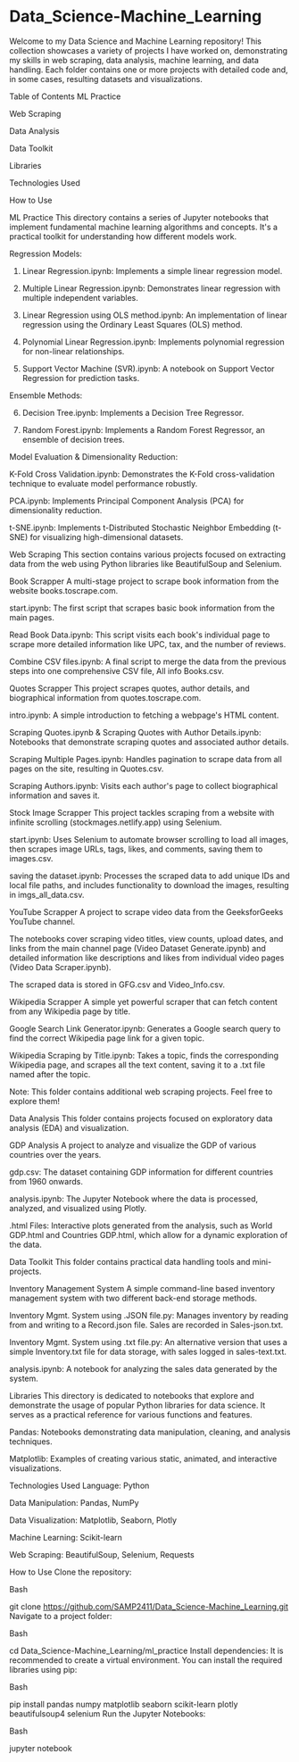 # Data_Science-Machine_Learning
Welcome to my Data Science and Machine Learning repository! This collection showcases a variety of projects I have worked on, demonstrating my skills in web scraping, data analysis, machine learning, and data handling. Each folder contains one or more projects with detailed code and, in some cases, resulting datasets and visualizations.

Table of Contents
ML Practice

Web Scraping

Data Analysis

Data Toolkit

Libraries

Technologies Used

How to Use

ML Practice
This directory contains a series of Jupyter notebooks that implement fundamental machine learning algorithms and concepts. It's a practical toolkit for understanding how different models work.

Regression Models:

1. Linear Regression.ipynb: Implements a simple linear regression model.

2. Multiple Linear Regression.ipynb: Demonstrates linear regression with multiple independent variables.

3. Linear Regression using OLS method.ipynb: An implementation of linear regression using the Ordinary Least Squares (OLS) method.

4. Polynomial Linear Regression.ipynb: Implements polynomial regression for non-linear relationships.

5. Support Vector Machine (SVR).ipynb: A notebook on Support Vector Regression for prediction tasks.

Ensemble Methods:

6. Decision Tree.ipynb: Implements a Decision Tree Regressor.

7. Random Forest.ipynb: Implements a Random Forest Regressor, an ensemble of decision trees.

Model Evaluation & Dimensionality Reduction:

K-Fold Cross Validation.ipynb: Demonstrates the K-Fold cross-validation technique to evaluate model performance robustly.

PCA.ipynb: Implements Principal Component Analysis (PCA) for dimensionality reduction.

t-SNE.ipynb: Implements t-Distributed Stochastic Neighbor Embedding (t-SNE) for visualizing high-dimensional datasets.

Web Scraping
This section contains various projects focused on extracting data from the web using Python libraries like BeautifulSoup and Selenium.

Book Scrapper
A multi-stage project to scrape book information from the website books.toscrape.com.

start.ipynb: The first script that scrapes basic book information from the main pages.

Read Book Data.ipynb: This script visits each book's individual page to scrape more detailed information like UPC, tax, and the number of reviews.

Combine CSV files.ipynb: A final script to merge the data from the previous steps into one comprehensive CSV file, All info Books.csv.

Quotes Scrapper
This project scrapes quotes, author details, and biographical information from quotes.toscrape.com.

intro.ipynb: A simple introduction to fetching a webpage's HTML content.

Scraping Quotes.ipynb & Scraping Quotes with Author Details.ipynb: Notebooks that demonstrate scraping quotes and associated author details.

Scraping Multiple Pages.ipynb: Handles pagination to scrape data from all pages on the site, resulting in Quotes.csv.

Scraping Authors.ipynb: Visits each author's page to collect biographical information and saves it.

Stock Image Scrapper
This project tackles scraping from a website with infinite scrolling (stockmages.netlify.app) using Selenium.

start.ipynb: Uses Selenium to automate browser scrolling to load all images, then scrapes image URLs, tags, likes, and comments, saving them to images.csv.

saving the dataset.ipynb: Processes the scraped data to add unique IDs and local file paths, and includes functionality to download the images, resulting in imgs_all_data.csv.

YouTube Scrapper
A project to scrape video data from the GeeksforGeeks YouTube channel.

The notebooks cover scraping video titles, view counts, upload dates, and links from the main channel page (Video Dataset Generate.ipynb) and detailed information like descriptions and likes from individual video pages (Video Data Scraper.ipynb).

The scraped data is stored in GFG.csv and Video_Info.csv.

Wikipedia Scrapper
A simple yet powerful scraper that can fetch content from any Wikipedia page by title.

Google Search Link Generator.ipynb: Generates a Google search query to find the correct Wikipedia page link for a given topic.

Wikipedia Scraping by Title.ipynb: Takes a topic, finds the corresponding Wikipedia page, and scrapes all the text content, saving it to a .txt file named after the topic.

Note: This folder contains additional web scraping projects. Feel free to explore them!

Data Analysis
This folder contains projects focused on exploratory data analysis (EDA) and visualization.

GDP Analysis
A project to analyze and visualize the GDP of various countries over the years.

gdp.csv: The dataset containing GDP information for different countries from 1960 onwards.

analysis.ipynb: The Jupyter Notebook where the data is processed, analyzed, and visualized using Plotly.

.html Files: Interactive plots generated from the analysis, such as World GDP.html and Countries GDP.html, which allow for a dynamic exploration of the data.

Data Toolkit
This folder contains practical data handling tools and mini-projects.

Inventory Management System
A simple command-line based inventory management system with two different back-end storage methods.

Inventory Mgmt. System using .JSON file.py: Manages inventory by reading from and writing to a Record.json file. Sales are recorded in Sales-json.txt.

Inventory Mgmt. System using .txt file.py: An alternative version that uses a simple Inventory.txt file for data storage, with sales logged in sales-text.txt.

analysis.ipynb: A notebook for analyzing the sales data generated by the system.

Libraries
This directory is dedicated to notebooks that explore and demonstrate the usage of popular Python libraries for data science. It serves as a practical reference for various functions and features.

Pandas: Notebooks demonstrating data manipulation, cleaning, and analysis techniques.

Matplotlib: Examples of creating various static, animated, and interactive visualizations.

Technologies Used
Language: Python

Data Manipulation: Pandas, NumPy

Data Visualization: Matplotlib, Seaborn, Plotly

Machine Learning: Scikit-learn

Web Scraping: BeautifulSoup, Selenium, Requests

How to Use
Clone the repository:

Bash

git clone https://github.com/SAMP2411/Data_Science-Machine_Learning.git
Navigate to a project folder:

Bash

cd Data_Science-Machine_Learning/ml_practice
Install dependencies: It is recommended to create a virtual environment. You can install the required libraries using pip:

Bash

pip install pandas numpy matplotlib seaborn scikit-learn plotly beautifulsoup4 selenium
Run the Jupyter Notebooks:

Bash

jupyter notebook
